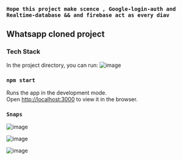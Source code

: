 ### ` Hope this project make scence , Google-login-auth and Realtime-database && and firebase act as every diav `

## Whatsapp cloned project

### Tech Stack

In the project directory, you can run:
![image](https://user-images.githubusercontent.com/30531450/91549638-df340e00-e944-11ea-9725-6e8b5692cd4e.png)


### `npm start`

Runs the app in the development mode.<br />
Open [http://localhost:3000](http://localhost:3000) to view it in the browser.



### `Snaps`
![image](https://user-images.githubusercontent.com/30531450/91548649-4ea8fe00-e943-11ea-8fbe-e68de7c56592.png)

![image](https://user-images.githubusercontent.com/30531450/91548899-c0814780-e943-11ea-9184-1c2fcf409258.png)

![image](https://user-images.githubusercontent.com/30531450/91550186-c9731880-e945-11ea-8cf4-4b8101a26a65.png)

